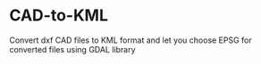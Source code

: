 # CAD-to-KML
Convert dxf CAD files to KML format and let you choose EPSG for converted files using GDAL library
